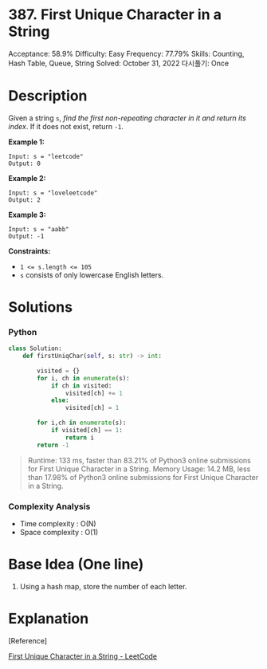 # 387. First Unique Character in a String

Acceptance: 58.9%
Difficulty: Easy
Frequency: 77.79%
Skills: Counting, Hash Table, Queue, String
Solved: October 31, 2022
다시풀기: Once

# Description

Given a string `s`, *find the first non-repeating character in it and return its index*. If it does not exist, return `-1`.

**Example 1:**

```
Input: s = "leetcode"
Output: 0

```

**Example 2:**

```
Input: s = "loveleetcode"
Output: 2

```

**Example 3:**

```
Input: s = "aabb"
Output: -1

```

**Constraints:**

- `1 <= s.length <= 105`
- `s` consists of only lowercase English letters.

# Solutions

### Python

```python
class Solution:
    def firstUniqChar(self, s: str) -> int:
        
        visited = {}
        for i, ch in enumerate(s):
            if ch in visited:
                visited[ch] += 1
            else:
                visited[ch] = 1
        
        for i,ch in enumerate(s):
            if visited[ch] == 1:
                return i
        return -1
```

> Runtime: 133 ms, faster than 83.21% of Python3 online submissions for First Unique Character in a String.
Memory Usage: 14.2 MB, less than 17.98% of Python3 online submissions for First Unique Character in a String.
> 

### Complexity Analysis

- Time complexity : O(N)
- Space complexity : O(1)

# Base Idea (One line)

1. Using a hash map, store the number of each letter.

# Explanation

[Reference]

[First Unique Character in a String - LeetCode](https://leetcode.com/problems/first-unique-character-in-a-string/solution/)
